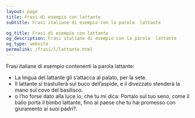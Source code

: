 ```yaml
---
layout: page
title: Frasi di esempio con lattante 
subtitle: Frasi italiane di esempio con la parola  lattante

og_title: Frasi di esempio con lattante 
og_description: Frasi italiane di esempio con la parola  lattante
og_type: website
permalink: /frasi/l/lattante.html
---
```


Frasi italiane di esempio contenenti la parola lattante:


- La lingua del lattante gli s’attacca al palato, per la sete.
- Il lattante si trastullerà sul buco dell’aspide, e il divezzato stenderà la mano sul covo del basilisco.
- o l’ho forse dato alla luce io, che tu mi dica: Portalo sul tuo seno, come il balio porta il bimbo lattante, fino al paese che tu hai promesso con giuramento ai suoi padri?.
